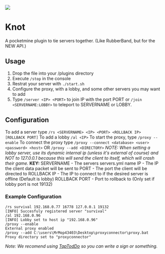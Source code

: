 [![](http://achievecraft.com/cimage/i92/Knot/A+PocketMine+PlugIn/mca.png)](https://github.com/thelucyclubmcpe/knot/releases)
# Knot
A pocketmine plugin to tie servers together. (Like RubberBand, but for the NEW API.)
## Usage
1. Drop the file into your /plugins directory
2. Execute `/stop` in the console
3. Restrat your server with `./start.sh`
4. Configure the proxy, with a lobby, and some other servers you may want to add
5. Type `/server <IP> <PORT>` to join IP with the port PORT or `/join <SERVERNAME:LOBBY>` to teleport to SERVERNAME or LOBBY.
## Configuration
To add a server type `/rs <SERVERNAME> <IP> <PORT> <ROLLBACK IP> [ROLLBACK PORT]`
To add a lobby `/al <IP>`
To start the proxy, type `/proxy --enable`
To connect the proxy type `/proxy --connect <database> <user> <password> <host>` OR `/proxy --add <DIRECTORY>`
_NOTE: When setting a lobby server, use its dynamic internal ip (unless it's external of course) and NOT to 127.0.0.1 because this will send the client to itself, which will crash their game._
__KEY:__
SERVERNAME - The servers servers.yml name
IP - The IP the client data packet will be sent to
PORT - The port the client will  be directed to
ROLLBACK IP - The IP to connect to if the desired server is offline (Default is lobby)
ROLLBACK PORT - Port to rollback to (Only set if lobby port is not 19132)
### Example Configuration
```
/rs survival 192.168.0.77 16778 127.0.0.1 19132
[INFO] Succesfuly registered server "survival"
/al 192.168.0.96
[INFO] Lobby set to host ip "192.168.0.96"
/proxy --enable
External proxy enabled
/proxy --add C:\users\MrMop43403\Desktop\proxyconnector\proxy.bat
Proxy directory set to "proxyconnector"
```




_Note: We recomend using [TapTodDo](https://github.com/Falkirks/TapToDo) so you can write a sign or something._
